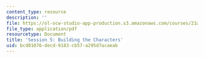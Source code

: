 ```yaml
---
content_type: resource
description: ''
file: https://ol-ocw-studio-app-production.s3.amazonaws.com/courses/21w-763j-transmedia-storytelling-modern-science-fiction-spring-2014/bcd01076decd9183cb57a295d7acaeab_MIT21W_763JS14_Session_5.pdf
file_type: application/pdf
resourcetype: Document
title: 'Session 5: Building the Characters'
uid: bcd01076-decd-9183-cb57-a295d7acaeab
---
```


